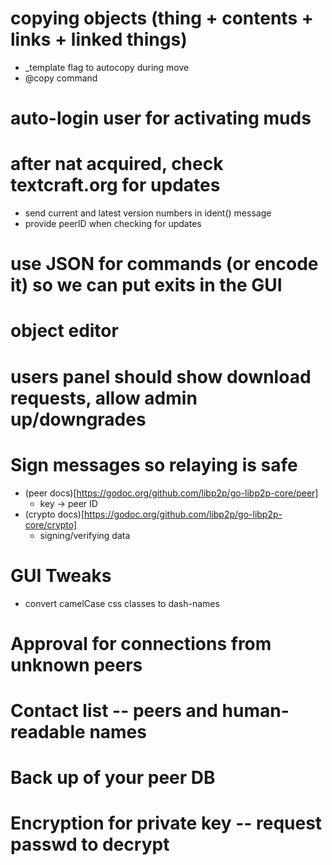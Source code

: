 # copying objects (thing + contents + links + linked things)
* _template flag to autocopy during move
* @copy command

# auto-login user for activating muds

# after nat acquired, check textcraft.org for updates
* send current and latest version numbers in ident() message
* provide peerID when checking for updates

# use JSON for commands (or encode it) so we can put exits in the GUI

# object editor

# users panel should show download requests, allow admin up/downgrades

# Sign messages so relaying is safe
* (peer docs)[https://godoc.org/github.com/libp2p/go-libp2p-core/peer]
  * key -> peer ID
* (crypto docs)[https://godoc.org/github.com/libp2p/go-libp2p-core/crypto]
  * signing/verifying data

# GUI Tweaks
* convert camelCase css classes to dash-names

# Approval for connections from unknown peers

# Contact list -- peers and human-readable names

# Back up of your peer DB

# Encryption for private key -- request passwd to decrypt
